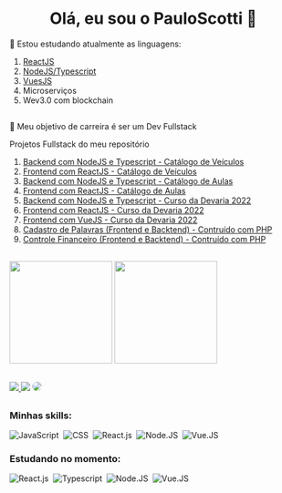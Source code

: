 <h1 align="center"> Olá, eu sou o PauloScotti 👋</h1>


🌱 Estou estudando atualmente as linguagens:
1. <a href="https://github.com/PauloScotti/app-catalogo-veiculos-reactjs">ReactJS</a>
1. <a href="https://github.com/PauloScotti/app-catalogo-veiculos-nodejs">NodeJS/Typescript</a>
1. <a href="https://github.com/PauloScotti/devagram-vue-js">VuesJS</a>
1. Microserviços
1. Wev3.0 com blockchain

##

💬 Meu objetivo de carreira é ser um Dev Fullstack

Projetos Fullstack do meu repositório
1. <a href="https://github.com/PauloScotti/app-catalogo-veiculos-nodejs">Backend com NodeJS e Typescript - Catálogo de Veículos</a>
1. <a href="https://github.com/PauloScotti/app-catalogo-veiculos-reactjs">Frontend com ReactJS - Catálogo de Veículos</a>
1. <a href="https://github.com/PauloScotti/app-catalogo-aulas">Backend com NodeJS e Typescript - Catálogo de Aulas</a>
1. <a href="https://github.com/PauloScotti/app-catalogo-aulas-font">Frontend com ReactJS - Catálogo de Aulas</a>
1. <a href="https://github.com/PauloScotti/devagram-nextjs">Backend com NodeJS e Typescript - Curso da Devaria 2022</a>
1. <a href="https://github.com/PauloScotti/devagram-react">Frontend com ReactJS - Curso da Devaria 2022</a>
1. <a href="https://github.com/PauloScotti/devagram-vue-js">Frontend com VueJS - Curso da Devaria 2022</a>
1. <a href="https://github.com/PauloScotti/controle_de_palavras">Cadastro de Palavras (Frontend e Backtend) - Contruído com PHP</a>
1. <a href="https://github.com/PauloScotti/ControleFinanceiro">Controle Financeiro (Frontend e Backtend) - Contruído com PHP</a>

##

<div>
  <img height="180em" src="https://github-readme-stats.vercel.app/api?username=PauloScotti&show_icons=true&theme=algolia" />
  <img height="180em" src="https://github-readme-stats.vercel.app/api/top-langs/?username=PauloScotti&layout=compact&langs_count-16&theme=algolia" />
</div>

##

<div>
<a href="https://instagram.com/paulorscotti" target="_blank"><img src="https://img.shields.io/badge/-Instagram-%23E4405F?style=for-the-badge&logo=instagram&logoColor=white"</a>
<a href = "mailto:paulo.scotti@gmail.com"> <img src="https://img.shields.io/badge/-Gmail-%23333?style=for-the-badge&logo=gmail&logoColor=white" target="_blank"></a>
<a href="https://www.linkedin.com/in/paulo-scotti-94050a25/" target="_blank"><img src="https://img.shields.io/badge/-LinkedIn-%230077B5?style=for-the-badge&logo=linkedin&logoColor=white" style="border-radius: 30px" target="_blank"></a> 
 </div>

##

 ### Minhas skills:
![JavaScript](https://img.shields.io/badge/-JavaScript-0D1117?style=for-the-badge&logo=javascript&labelColor=0D1117)&nbsp;
![CSS](https://img.shields.io/badge/-CSS-0D1117?style=for-the-badge&logo=CSS3&logoColor=1572B6&labelColor=0D1117)&nbsp;
![React.js](https://img.shields.io/badge/-React.js-0D1117?style=for-the-badge&logo=react&labelColor=0D1117)&nbsp;
![Node.JS](https://img.shields.io/badge/-Node.JS-0D1117?style=for-the-badge&logo=node.js&labelColor=0D1117&textColor=0D1117)&nbsp;
![Vue.JS](https://img.shields.io/badge/-Vue.JS-0D1117?style=for-the-badge&logo=vue.js&labelColor=0D1117&textColor=0D1117)&nbsp;

### Estudando no momento:
![React.js](https://img.shields.io/badge/-React.js-0D1117?style=for-the-badge&logo=react&labelColor=0D1117)&nbsp;
![Typescript](https://img.shields.io/badge/-JavaScript-0D1117?style=for-the-badge&logo=javascript&labelColor=0D1117&textColor=0D1117)&nbsp;
![Node.JS](https://img.shields.io/badge/-Node.JS-0D1117?style=for-the-badge&logo=node.js&labelColor=0D1117&textColor=0D1117)&nbsp;
![Vue.JS](https://img.shields.io/badge/-Vue.JS-0D1117?style=for-the-badge&logo=vue.js&labelColor=0D1117&textColor=0D1117)&nbsp;

##
